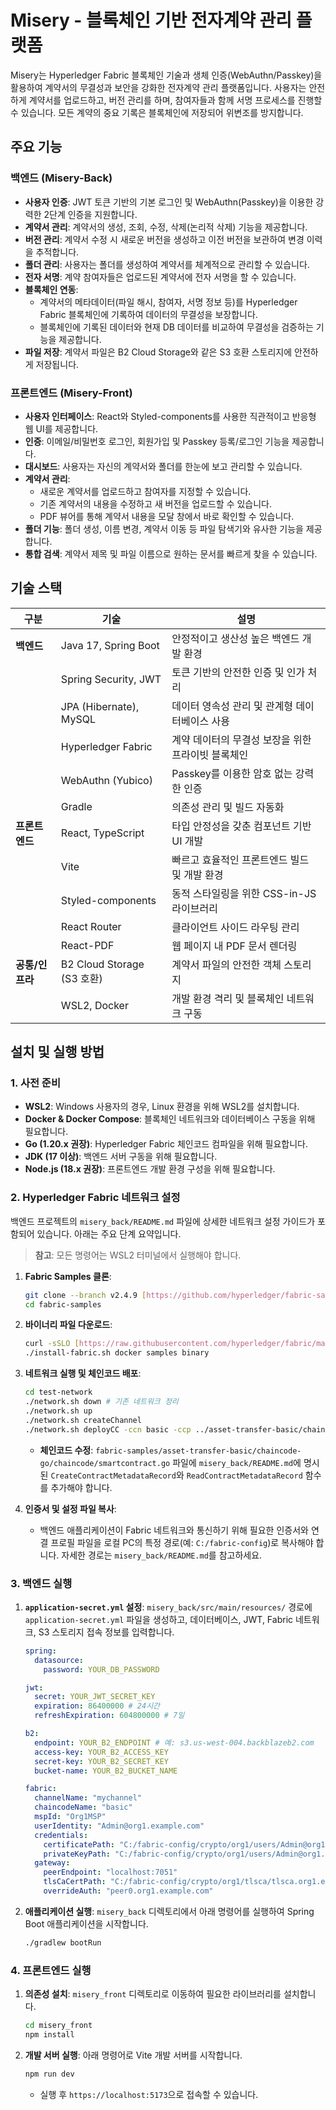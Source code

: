 # Misery - 블록체인 기반 전자계약 관리 플랫폼

Misery는 Hyperledger Fabric 블록체인 기술과 생체 인증(WebAuthn/Passkey)을 활용하여 계약서의 무결성과 보안을 강화한 전자계약 관리 플랫폼입니다. 사용자는 안전하게 계약서를 업로드하고, 버전 관리를 하며, 참여자들과 함께 서명 프로세스를 진행할 수 있습니다. 모든 계약의 중요 기록은 블록체인에 저장되어 위변조를 방지합니다.

##  주요 기능

### 백엔드 (Misery-Back)
- **사용자 인증**: JWT 토큰 기반의 기본 로그인 및 WebAuthn(Passkey)을 이용한 강력한 2단계 인증을 지원합니다.
- **계약서 관리**: 계약서의 생성, 조회, 수정, 삭제(논리적 삭제) 기능을 제공합니다.
- **버전 관리**: 계약서 수정 시 새로운 버전을 생성하고 이전 버전을 보관하여 변경 이력을 추적합니다.
- **폴더 관리**: 사용자는 폴더를 생성하여 계약서를 체계적으로 관리할 수 있습니다.
- **전자 서명**: 계약 참여자들은 업로드된 계약서에 전자 서명을 할 수 있습니다.
- **블록체인 연동**:
    - 계약서의 메타데이터(파일 해시, 참여자, 서명 정보 등)를 Hyperledger Fabric 블록체인에 기록하여 데이터의 무결성을 보장합니다.
    - 블록체인에 기록된 데이터와 현재 DB 데이터를 비교하여 무결성을 검증하는 기능을 제공합니다.
- **파일 저장**: 계약서 파일은 B2 Cloud Storage와 같은 S3 호환 스토리지에 안전하게 저장됩니다.

### 프론트엔드 (Misery-Front)
- **사용자 인터페이스**: React와 Styled-components를 사용한 직관적이고 반응형 웹 UI를 제공합니다.
- **인증**: 이메일/비밀번호 로그인, 회원가입 및 Passkey 등록/로그인 기능을 제공합니다.
- **대시보드**: 사용자는 자신의 계약서와 폴더를 한눈에 보고 관리할 수 있습니다.
- **계약서 관리**:
    - 새로운 계약서를 업로드하고 참여자를 지정할 수 있습니다.
    - 기존 계약서의 내용을 수정하고 새 버전을 업로드할 수 있습니다.
    - PDF 뷰어를 통해 계약서 내용을 모달 창에서 바로 확인할 수 있습니다.
- **폴더 기능**: 폴더 생성, 이름 변경, 계약서 이동 등 파일 탐색기와 유사한 기능을 제공합니다.
- **통합 검색**: 계약서 제목 및 파일 이름으로 원하는 문서를 빠르게 찾을 수 있습니다.

## 기술 스택

| 구분 | 기술 | 설명 |
|---|---|---|
| **백엔드** | Java 17, Spring Boot | 안정적이고 생산성 높은 백엔드 개발 환경 |
| | Spring Security, JWT | 토큰 기반의 안전한 인증 및 인가 처리 |
| | JPA (Hibernate), MySQL | 데이터 영속성 관리 및 관계형 데이터베이스 사용 |
| | Hyperledger Fabric | 계약 데이터의 무결성 보장을 위한 프라이빗 블록체인 |
| | WebAuthn (Yubico) | Passkey를 이용한 암호 없는 강력한 인증 |
| | Gradle | 의존성 관리 및 빌드 자동화 |
| **프론트엔드** | React, TypeScript | 타입 안정성을 갖춘 컴포넌트 기반 UI 개발 |
| | Vite | 빠르고 효율적인 프론트엔드 빌드 및 개발 환경 |
| | Styled-components | 동적 스타일링을 위한 CSS-in-JS 라이브러리 |
| | React Router | 클라이언트 사이드 라우팅 관리 |
| | React-PDF | 웹 페이지 내 PDF 문서 렌더링 |
| **공통/인프라**| B2 Cloud Storage (S3 호환) | 계약서 파일의 안전한 객체 스토리지 |
| | WSL2, Docker | 개발 환경 격리 및 블록체인 네트워크 구동 |

## 설치 및 실행 방법

### 1. 사전 준비
- **WSL2**: Windows 사용자의 경우, Linux 환경을 위해 WSL2를 설치합니다.
- **Docker & Docker Compose**: 블록체인 네트워크와 데이터베이스 구동을 위해 필요합니다.
- **Go (1.20.x 권장)**: Hyperledger Fabric 체인코드 컴파일을 위해 필요합니다.
- **JDK (17 이상)**: 백엔드 서버 구동을 위해 필요합니다.
- **Node.js (18.x 권장)**: 프론트엔드 개발 환경 구성을 위해 필요합니다.

### 2. Hyperledger Fabric 네트워크 설정
백엔드 프로젝트의 `misery_back/README.md` 파일에 상세한 네트워크 설정 가이드가 포함되어 있습니다. 아래는 주요 단계 요약입니다.

> **참고**: 모든 명령어는 WSL2 터미널에서 실행해야 합니다.

1.  **Fabric Samples 클론**:
    ```bash
    git clone --branch v2.4.9 [https://github.com/hyperledger/fabric-samples.git](https://github.com/hyperledger/fabric-samples.git)
    cd fabric-samples
    ```

2.  **바이너리 파일 다운로드**:
    ```bash
    curl -sSLO [https://raw.githubusercontent.com/hyperledger/fabric/main/scripts/install-fabric.sh](https://raw.githubusercontent.com/hyperledger/fabric/main/scripts/install-fabric.sh) && chmod +x install-fabric.sh
    ./install-fabric.sh docker samples binary
    ```

3.  **네트워크 실행 및 체인코드 배포**:
    ```bash
    cd test-network
    ./network.sh down # 기존 네트워크 정리
    ./network.sh up
    ./network.sh createChannel
    ./network.sh deployCC -ccn basic -ccp ../asset-transfer-basic/chaincode-go -ccl go
    ```
    - **체인코드 수정**: `fabric-samples/asset-transfer-basic/chaincode-go/chaincode/smartcontract.go` 파일에 `misery_back/README.md`에 명시된 `CreateContractMetadataRecord`와 `ReadContractMetadataRecord` 함수를 추가해야 합니다.

4.  **인증서 및 설정 파일 복사**:
    - 백엔드 애플리케이션이 Fabric 네트워크와 통신하기 위해 필요한 인증서와 연결 프로필 파일을 로컬 PC의 특정 경로(예: `C:/fabric-config`)로 복사해야 합니다. 자세한 경로는 `misery_back/README.md`를 참고하세요.

### 3. 백엔드 실행

1.  **`application-secret.yml` 설정**:
    `misery_back/src/main/resources/` 경로에 `application-secret.yml` 파일을 생성하고, 데이터베이스, JWT, Fabric 네트워크, S3 스토리지 접속 정보를 입력합니다.
    ```yaml
    spring:
      datasource:
        password: YOUR_DB_PASSWORD

    jwt:
      secret: YOUR_JWT_SECRET_KEY
      expiration: 86400000 # 24시간
      refreshExpiration: 604800000 # 7일

    b2:
      endpoint: YOUR_B2_ENDPOINT # 예: s3.us-west-004.backblazeb2.com
      access-key: YOUR_B2_ACCESS_KEY
      secret-key: YOUR_B2_SECRET_KEY
      bucket-name: YOUR_B2_BUCKET_NAME

    fabric:
      channelName: "mychannel"
      chaincodeName: "basic"
      mspId: "Org1MSP"
      userIdentity: "Admin@org1.example.com"
      credentials:
        certificatePath: "C:/fabric-config/crypto/org1/users/Admin@org1.example.com/msp/signcerts/Admin@org1.example.com-cert.pem"
        privateKeyPath: "C:/fabric-config/crypto/org1/users/Admin@org1.example.com/msp/keystore/priv_sk"
      gateway:
        peerEndpoint: "localhost:7051"
        tlsCaCertPath: "C:/fabric-config/crypto/org1/tlsca/tlsca.org1.example.com-cert.pem"
        overrideAuth: "peer0.org1.example.com"
    ```

2.  **애플리케이션 실행**:
    `misery_back` 디렉토리에서 아래 명령어를 실행하여 Spring Boot 애플리케이션을 시작합니다.
    ```bash
    ./gradlew bootRun
    ```

### 4. 프론트엔드 실행

1.  **의존성 설치**:
    `misery_front` 디렉토리로 이동하여 필요한 라이브러리를 설치합니다.
    ```bash
    cd misery_front
    npm install
    ```

2.  **개발 서버 실행**:
    아래 명령어로 Vite 개발 서버를 시작합니다.
    ```bash
    npm run dev
    ```
    - 실행 후 `https://localhost:5173`으로 접속할 수 있습니다.


